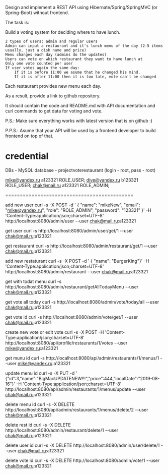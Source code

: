 Design and implement a REST API using Hibernate/Spring/SpringMVC (or Spring-Boot) without frontend.

The task is:

Build a voting system for deciding where to have lunch.

    2 types of users: admin and regular users
    Admin can input a restaurant and it's lunch menu of the day (2-5 items usually, just a dish name and price)
    Menu changes each day (admins do the updates)
    Users can vote on which restaurant they want to have lunch at
    Only one vote counted per user
    If user votes again the same day:
        If it is before 11:00 we asume that he changed his mind.
        If it is after 11:00 then it is too late, vote can't be changed

Each restaurant provides new menu each day.

As a result, provide a link to github repository.

It should contain the code and README.md with API documentation and curl commands to get data for voting and vote.

P.S.: Make sure everything works with latest version that is on github :)

P.P.S.: Asume that your API will be used by a frontend developer to build frontend on top of that.



credential
=
DBs - MySQL
database - projectvoterestaurant
(login - root, pass - root)

mike@yandex.ru	a123321	ROLE_USER;
dive@yandex.ru	b123321	ROLE_USER;
chak@mail.ru	a123321	ROLE_ADMIN;

============================================

add new user
curl -s -X POST -d ' { "name": "mikeNew", "email": "mike@yandex.ru", "role": "ROLE_ADMIN", "password": "123321" }' -H 'Content-Type:application/json;charset=UTF-8' http://localhost:8080/admin/user --user chak@mail.ru:a123321

get user
curl -s http://localhost:8080/admin/user/get/1 --user chak@mail.ru:a123321

get restaurant
curl -s http://localhost:8080/admin/restaurant/get/1 --user chak@mail.ru:a123321

add new restaturant
curl -s -X POST -d ' { "name": "BurgerKing"}' -H 'Content-Type:application/json;charset=UTF-8' http://localhost:8080/admin/restaurant --user chak@mail.ru:a123321

get with todat menu 
curl -s http://localhost:8080/admin/restaurant/getAllTodayMenu --user chak@mail.ru:a123321

get vote all today
curl -s http://localhost:8080/admin/vote/today/all --user chak@mail.ru:a123321

get vote id
curl -s http://localhost:8080/admin/vote/get/1 --user chak@mail.ru:a123321

create new vote or edit vote
 curl -s -X POST -H  'Content-Type:application/json;charset=UTF-8' http://localhost:8080/api/profile/restaurants/1/votes --user mike@yandex.ru:a123321

get munu id
curl -s http://localhost:8080/api/admin/restaurants/1/menus/1 --user mike@yandex.ru:a123321

update menu id
curl -s -X PUT -d ' {"id":3,"name":"BigMacUPDATENEW!!!","price":444,"localDate":"2019-08-16"}' -H 'Content-Type:application/json;charset=UTF-8' http://localhost:8080/api/admin/restaurants/1/menus/update --user chak@mail.ru:a123321

delete menu id
curl -s -X DELETE http://localhost:8080/api/admin/restaurants/1/menus/delete/2 --user chak@mail.ru:a123321


delete rest id
curl -s -X DELETE http://localhost:8080/admin/restaurant/delete/1 --user chak@mail.ru:a123321

delete user id
curl -s -X DELETE http://localhost:8080/admin/user/delete/1 --user chak@mail.ru:a123321

delete vote id
curl -s -X DELETE http://localhost:8080/admin/vote/1 --user chak@mail.ru:a123321
